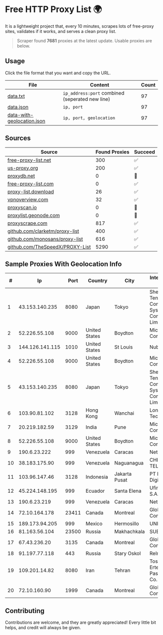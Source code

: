 
# Free HTTP Proxy List 🌍

It is a lightweight project that, every 10 minutes, scrapes lots of free-proxy sites, validates if it works, and serves a clean proxy list.


> Scraper found **7681** proxies at the latest update. Usable proxies are below.

## Usage

Click the file format that you want and copy the URL.


|File|Content|Count|
|----|-------|-----|
|[data.txt](https://raw.githubusercontent.com/themiralay/Proxy-List-World/master/data.txt)|`ip_address:port` combined (seperated new line)|97|
|[data.json](https://raw.githubusercontent.com/themiralay/Proxy-List-World/master/data.json)|`ip, port`|97|
|[data-with-geolocation.json](https://raw.githubusercontent.com/themiralay/Proxy-List-World/master/data-with-geolocation.json)|`ip, port, geolocation`|97|

## Sources

|Source|Found Proxies|Succeed|
|------|-------------|-------|
|[free-proxy-list.net](https://free-proxy-list.net)|300|✅|
|[us-proxy.org](https://www.us-proxy.org)|200|✅|
|[proxydb.net](http://proxydb.net)|0|🚫|
|[free-proxy-list.com](https://free-proxy-list.com/?page=&port=&type%5B%5D=http&type%5B%5D=https&up_time=0&search=Search)|0|✅|
|[proxy-list.download](https://www.proxy-list.download/HTTP)|26|✅|
|[vpnoverview.com](https://vpnoverview.com/privacy/anonymous-browsing/free-proxy-servers)|32|✅|
|[proxyscan.io](https://www.proxyscan.io)|0|🚫|
|[proxylist.geonode.com](https://proxylist.geonode.com/api/proxy-list?limit=300&page=1&sort_by=lastChecked&sort_type=desc&protocols=http,https)|0|🚫|
|[proxyscrape.com](https://api.proxyscrape.com/v2/?request=displayproxies&protocol=http&timeout=10000&country=all&ssl=all&anonymity=all)|817|✅|
|[github.com/clarketm/proxy-list](https://raw.githubusercontent.com/clarketm/proxy-list/master/proxy-list-raw.txt)|400|✅|
|[github.com/monosans/proxy-list](https://raw.githubusercontent.com/monosans/proxy-list/main/proxies/http.txt)|616|✅|
|[github.com/TheSpeedX/PROXY-List](https://raw.githubusercontent.com/TheSpeedX/PROXY-List/master/http.txt)|5290|✅|


## Sample Proxies With Geolocation Info

|#|Ip|Port|Country|City|Internet Service Provider|
|-|--|----|-------|----|-------------------------|
|1|43.153.140.235|8080|Japan|Tokyo|Shenzhen Tencent Computer Systems Company Limited|
|2|52.226.55.108|9000|United States|Boydton|Microsoft Corporation|
|3|144.126.141.115|1010|United States|St Louis|Nubes, LLC|
|4|52.226.55.108|9000|United States|Boydton|Microsoft Corporation|
|5|43.153.140.235|8080|Japan|Tokyo|Shenzhen Tencent Computer Systems Company Limited|
|6|103.90.81.102|3128|Hong Kong|Wanchai|Lonlife Technology Co.|
|7|20.219.182.59|3129|India|Pune|Microsoft Corporation|
|8|52.226.55.108|9000|United States|Boydton|Microsoft Corporation|
|9|190.6.23.222|999|Venezuela|Caracas|Net Uno|
|10|38.183.175.90|999|Venezuela|Naguanagua|CHIRCALNET TELECOM, C.A.|
|11|103.96.147.46|3128|Indonesia|Jakarta Pusat|PT Era Awan Digital|
|12|45.224.148.195|999|Ecuador|Santa Elena|Ufinet Panama S.A.|
|13|190.6.23.219|999|Venezuela|Caracas|Net Uno|
|14|72.10.164.178|23411|Canada|Montreal|GloboTech Communications|
|15|189.173.94.205|999|Mexico|Hermosillo|UNINET|
|16|81.163.56.104|23500|Russia|Makhachkala|SUBNET05|
|17|67.43.236.20|3135|Canada|Montreal|GloboTech Communications|
|18|91.197.77.118|443|Russia|Stary Oskol|ReInfoCom Ltd.|
|19|109.201.14.82|8080|Iran|Tehran|Tose'h Fanavari Ertebabat Pasargad Arian Co. PJS|
|20|72.10.160.90|1999|Canada|Montreal|GloboTech Communications|



## Contributing

Contributions are welcome, and they are greatly appreciated! Every
little bit helps, and credit will always be given.

